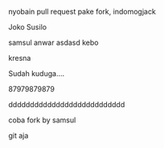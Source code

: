 nyobain pull request pake fork, indomogjack

Joko Susilo

samsul anwar asdasd kebo

kresna


Sudah kuduga....


87979879879

ddddddddddddddddddddddddddd

coba fork by samsul

git aja